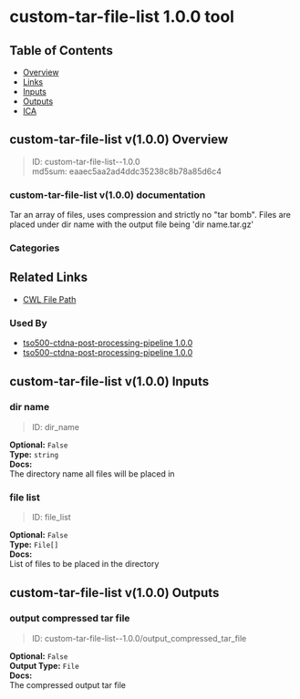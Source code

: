 
custom-tar-file-list 1.0.0 tool
===============================

## Table of Contents
  
- [Overview](#custom-tar-file-list-v100-overview)  
- [Links](#related-links)  
- [Inputs](#custom-tar-file-list-v100-inputs)  
- [Outputs](#custom-tar-file-list-v100-outputs)  
- [ICA](#ica)  


## custom-tar-file-list v(1.0.0) Overview



  
> ID: custom-tar-file-list--1.0.0  
> md5sum: eaaec5aa2ad4ddc35238c8b78a85d6c4

### custom-tar-file-list v(1.0.0) documentation
  
Tar an array of files, uses compression and strictly no "tar bomb". Files are placed under dir name
with the output file being 'dir name.tar.gz'

### Categories
  


## Related Links
  
- [CWL File Path](../../../../../../tools/custom-tar-file-list/1.0.0/custom-tar-file-list__1.0.0.cwl)  


### Used By
  
- [tso500-ctdna-post-processing-pipeline 1.0.0](../../../workflows/tso500-ctdna-post-processing-pipeline/1.0.0/tso500-ctdna-post-processing-pipeline__1.0.0.md)  
- [tso500-ctdna-post-processing-pipeline 1.0.0](../../../workflows/tso500-ctdna-post-processing-pipeline/1.0.0/tso500-ctdna-post-processing-pipeline__1.0.0.md)  

  


## custom-tar-file-list v(1.0.0) Inputs

### dir name



  
> ID: dir_name
  
**Optional:** `False`  
**Type:** `string`  
**Docs:**  
The directory name all files will be placed in


### file list



  
> ID: file_list
  
**Optional:** `False`  
**Type:** `File[]`  
**Docs:**  
List of files to be placed in the directory

  


## custom-tar-file-list v(1.0.0) Outputs

### output compressed tar file



  
> ID: custom-tar-file-list--1.0.0/output_compressed_tar_file  

  
**Optional:** `False`  
**Output Type:** `File`  
**Docs:**  
The compressed output tar file
  

  

